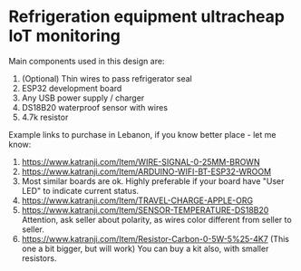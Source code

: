 # Refrigeration equipment ultracheap IoT monitoring

Main components used in this design are:

1. (Optional) Thin wires to pass refrigerator seal
2. ESP32 development board
3. Any USB power supply / charger
4. DS18B20 waterproof sensor with wires
5. 4.7k resistor

Example links to purchase in Lebanon, if you know better place - let me know:
1. https://www.katranji.com/Item/WIRE-SIGNAL-0-25MM-BROWN
3. https://www.katranji.com/Item/ARDUINO-WIFI-BT-ESP32-WROOM
4. Most similar boards are ok. Highly preferable if your board have "User LED" to indicate current status.
5. https://www.katranji.com/Item/TRAVEL-CHARGE-APPLE-ORG
6. https://www.katranji.com/Item/SENSOR-TEMPERATURE-DS18B20
Attention, ask seller about polarity, as wires color different from seller to seller.
6. https://www.katranji.com/Item/Resistor-Carbon-0-5W-5%25-4K7 (This one a bit bigger, but will work)
You can buy a kit also, with smaller resistors.
